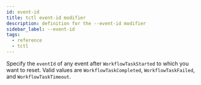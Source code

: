 ```yaml
---
id: event-id
title: tctl event-id modifier
description: definition for the --event-id modifier
sidebar_label: --event-id
tags:
  - reference
  - tctl
---
```


Specify the `eventId` of any event after `WorkflowTaskStarted` to which you want to reset.
Valid values are `WorkflowTaskCompleted`, `WorkflowTaskFailed`, and `WorkflowTaskTimeout`.
